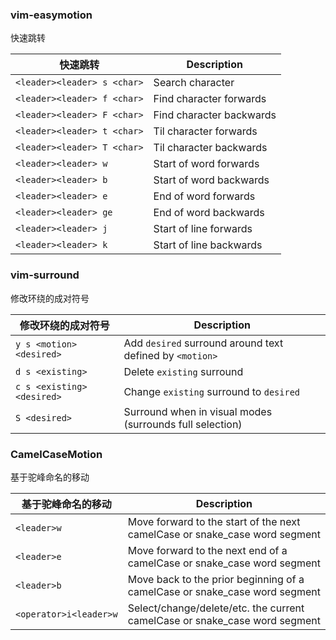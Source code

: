 ### vim-easymotion

快速跳转

| 快速跳转                    | Description              |
| --------------------------- | ------------------------ |
| `<leader><leader> s <char>` | Search character         |
| `<leader><leader> f <char>` | Find character forwards  |
| `<leader><leader> F <char>` | Find character backwards |
| `<leader><leader> t <char>` | Til character forwards   |
| `<leader><leader> T <char>` | Til character backwards  |
| `<leader><leader> w`        | Start of word forwards   |
| `<leader><leader> b`        | Start of word backwards  |
| `<leader><leader> e`        | End of word forwards     |
| `<leader><leader> ge`       | End of word backwards    |
| `<leader><leader> j`        | Start of line forwards   |
| `<leader><leader> k`        | Start of line backwards  |

### vim-surround

修改环绕的成对符号

| 修改环绕的成对符号         | Description                                              |
| -------------------------- | -------------------------------------------------------- |
| `y s <motion> <desired>`   | Add `desired` surround around text defined by `<motion>` |
| `d s <existing>`           | Delete `existing` surround                               |
| `c s <existing> <desired>` | Change `existing` surround to `desired`                  |
| `S <desired>`              | Surround when in visual modes (surrounds full selection) |

### CamelCaseMotion

基于驼峰命名的移动

| 基于驼峰命名的移动     | Description                                                                |
| ---------------------- | -------------------------------------------------------------------------- |
| `<leader>w`            | Move forward to the start of the next camelCase or snake_case word segment |
| `<leader>e`            | Move forward to the next end of a camelCase or snake_case word segment     |
| `<leader>b`            | Move back to the prior beginning of a camelCase or snake_case word segment |
| `<operator>i<leader>w` | Select/change/delete/etc. the current camelCase or snake_case word segment |
